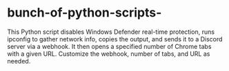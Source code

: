 # bunch-of-python-scripts-
This Python script disables Windows Defender real-time protection, runs ipconfig to gather network info, copies the output, and sends it to a Discord server via a webhook. It then opens a specified number of Chrome tabs with a given URL. Customize the webhook, number of tabs, and URL as needed.
